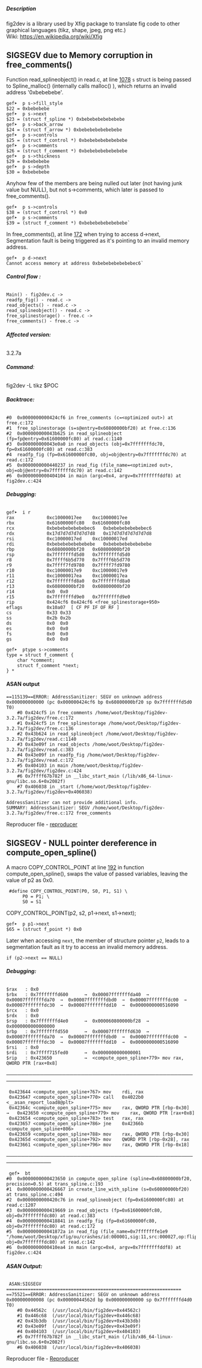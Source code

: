

##### Description
fig2dev is a library used by Xfig package to translate fig code to other graphical languages (tikz, shape, jpeg, png etc.)               
Wiki: https://en.wikipedia.org/wiki/Xfig


## SIGSEGV due to Memory corruption in free_comments()

Function read_splineobject() in read.c, at line [1078](https://sourceforge.net/p/mcj/fig2dev/ci/3.2.7/tree/fig2dev/read.c#l1078) `s` struct is being passed to Spline_malloc() (internally calls malloc() ), which returns an invalid address '0xbebebebe'.


```
gef➤  p s->fill_style
$22 = 0xbebebebe
gef➤  p s->next
$23 = (struct f_spline *) 0xbebebebebebebebe
gef➤  p s->back_arrow
$24 = (struct f_arrow *) 0xbebebebebebebebe
gef➤  p s->controls
$25 = (struct f_control *) 0xbebebebebebebebe
gef➤  p s->comments
$26 = (struct f_comment *) 0xbebebebebebebebe
gef➤  p s->thickness
$29 = 0xbebebebe
gef➤  p s->depth
$30 = 0xbebebebe
```


Anyhow few of the members are being nulled out later (not having junk value but NULL), but not s->comments, which later is passed to free_comments(). 
```
gef➤  p s->controls
$38 = (struct f_control *) 0x0
gef➤  p s->comments
$39 = (struct f_comment *) 0xbebebebebebebebe`
```

In free_comments(), at line [172](https://sourceforge.net/p/mcj/fig2dev/ci/3.2.7/tree/fig2dev/free.c#l172) when trying to access d->next, Segmentation fault is being triggered as it's pointing to an invalid memory address. 

```
gef➤  p d->next
Cannot access memory at address 0xbebebebebebebec6`
```



###### **Control flow :**
```
Main() - fig2dev.c -> 
readfp_fig() - read.c -> 
read_objects() - read.c -> 
read_splineobject() - read.c ->
free_splinestorage() - free.c -> 
free_comments() - free.c -> 
```

###### **Affected version:**
3.2.7a




###### **Command**:  
fig2dev -L tikz $POC



###### **Backtrace:**

```
#0  0x0000000000424cf6 in free_comments (c=<optimized out>) at free.c:172
#1  free_splinestorage (s=s@entry=0x60800000bf20) at free.c:136
#2  0x000000000043b625 in read_splineobject (fp=fp@entry=0x61600000fc80) at read.c:1140
#3  0x000000000043e0a0 in read_objects (obj=0x7fffffffdc70, fp=0x61600000fc80) at read.c:383
#4  readfp_fig (fp=0x61600000fc80, obj=obj@entry=0x7fffffffdc70) at read.c:172
#5  0x0000000000440237 in read_fig (file_name=<optimized out>, obj=obj@entry=0x7fffffffdc70) at read.c:142
#6  0x0000000000404104 in main (argc=0x4, argv=0x7fffffffddf8) at fig2dev.c:424
```




###### **Debugging:**

```
gef➤  i r
rax            0xc10000017ee	0xc10000017ee
rbx            0x61600000fc80	0x61600000fc80
rcx            0xbebebebebebebec6	0xbebebebebebebec6
rdx            0x17d7d7d7d7d7d7d8	0x17d7d7d7d7d7d7d8
rsi            0xc10000017ed	0xc10000017ed
rdi            0xbebebebebebebebe	0xbebebebebebebebe
rbp            0x60800000bf20	0x60800000bf20
rsp            0x7fffffffd5d0	0x7fffffffd5d0
r8             0x7ffff6b5d770	0x7ffff6b5d770
r9             0x7ffff7fd9780	0x7ffff7fd9780
r10            0xc10000017e9	0xc10000017e9
r11            0xc10000017ea	0xc10000017ea
r12            0x7fffffffd8a0	0x7fffffffd8a0
r13            0x60800000bf20	0x60800000bf20
r14            0x0	0x0
r15            0x7fffffffd9e0	0x7fffffffd9e0
rip            0x424cf6	0x424cf6 <free_splinestorage+950>
eflags         0x10a07	[ CF PF IF OF RF ]
cs             0x33	0x33
ss             0x2b	0x2b
ds             0x0	0x0
es             0x0	0x0
fs             0x0	0x0
gs             0x0	0x0
```



```
gef➤  ptype s->comments
type = struct f_comment {
    char *comment;
    struct f_comment *next;
} *
```


#### ASAN output

```
==115139==ERROR: AddressSanitizer: SEGV on unknown address 0x000000000000 (pc 0x000000424cf6 bp 0x60800000bf20 sp 0x7fffffffd5d0 T0)
    #0 0x424cf5 in free_comments /home/woot/Desktop/fig2dev-3.2.7a/fig2dev/free.c:172
    #1 0x424cf5 in free_splinestorage /home/woot/Desktop/fig2dev-3.2.7a/fig2dev/free.c:136
    #2 0x43b624 in read_splineobject /home/woot/Desktop/fig2dev-3.2.7a/fig2dev/read.c:1140
    #3 0x43e09f in read_objects /home/woot/Desktop/fig2dev-3.2.7a/fig2dev/read.c:383
    #4 0x43e09f in readfp_fig /home/woot/Desktop/fig2dev-3.2.7a/fig2dev/read.c:172
    #5 0x404103 in main /home/woot/Desktop/fig2dev-3.2.7a/fig2dev/fig2dev.c:424
    #6 0x7ffff67b782f in __libc_start_main (/lib/x86_64-linux-gnu/libc.so.6+0x2082f)
    #7 0x406038 in _start (/home/woot/Desktop/fig2dev-3.2.7a/fig2dev/fig2dev+0x406038)

AddressSanitizer can not provide additional info.
SUMMARY: AddressSanitizer: SEGV /home/woot/Desktop/fig2dev-3.2.7a/fig2dev/free.c:172 free_comments
```


Reproducer file -  [reproducer](https://github.com/SegfaultMasters/covering360/blob/master/fig2dev/free_comments_00)





## SIGSEGV - NULL pointer dereference in compute_open_spline()

A macro COPY_CONTROL_POINT at line [192](https://sourceforge.net/p/mcj/fig2dev/ci/master/tree/fig2dev/trans_spline.c#l192) in function compute_open_spline(), swaps the value of passed variables, leaving the value of p2 as 0x0. 


~~~
 #define COPY_CONTROL_POINT(P0, S0, P1, S1) \
      P0 = P1; \
      S0 = S1
~~~
	  
 COPY_CONTROL_POINT(p2, s2, p1->next, s1->next);
 
 
~~~
gef➤  p p1->next
$65 = (struct f_point *) 0x0
~~~
 
 
Later when accessing  `next`, the member of structure pointer `p2`, leads to a segmentation fault as it try to access an invalid memory address.


`if (p2->next == NULL)`





###### **Debugging:**
~~~
$rax   : 0x0               
$rbx   : 0x7fffffffd600      →  0x00007fffffffda40  →  0x00007fffffffda70  →  0x00007fffffffdbd0  →  0x00007fffffffdc00  →  0x00007fffffffdc30  →  0x00007fffffffdd10  →  0x0000000000516090
$rcx   : 0x0               
$rdx   : 0x0               
$rsp   : 0x7fffffffd4e0      →  0x000060800000bf28  →  0x0000000000000000
$rbp   : 0x7fffffffd550      →  0x00007fffffffd630  →  0x00007fffffffda70  →  0x00007fffffffdbd0  →  0x00007fffffffdc00  →  0x00007fffffffdc30  →  0x00007fffffffdd10  →  0x0000000000516090
$rsi   : 0x0               
$rdi   : 0x7ffff715fed0      →  0x0000000000000001
$rip   : 0x423650            →  <compute_open_spline+779> mov rax, QWORD PTR [rax+0x8]
~~~

──────────────────────────────────────────────────────────────

~~~
 0x423644 <compute_open_spline+767> mov    rdi, rax
 0x423647 <compute_open_spline+770> call   0x4022b0 <__asan_report_load8@plt>
 0x42364c <compute_open_spline+775> mov    rax, QWORD PTR [rbp-0x30]
→   0x423650 <compute_open_spline+779> mov    rax, QWORD PTR [rax+0x8]
 0x423654 <compute_open_spline+783> test   rax, rax
 0x423657 <compute_open_spline+786> jne    0x42366b <compute_open_spline+806>
 0x423659 <compute_open_spline+788> mov    rax, QWORD PTR [rbp-0x30]
 0x42365d <compute_open_spline+792> mov    QWORD PTR [rbp-0x28], rax
 0x423661 <compute_open_spline+796> mov    rax, QWORD PTR [rbp-0x18]
~~~

 
 ──────────────────────────────────────────────────────────────
 
~~~
 gef➤  bt 
#0  0x0000000000423650 in compute_open_spline (spline=0x60800000bf20, precision=0.5) at trans_spline.c:193
#1  0x0000000000426667 in create_line_with_spline (s=0x60800000bf20) at trans_spline.c:494
#2  0x0000000000420c76 in read_splineobject (fp=0x61600000fc80) at read.c:1207
#3  0x0000000000419669 in read_objects (fp=0x61600000fc80, obj=0x7fffffffdc80) at read.c:383
#4  0x0000000000418841 in readfp_fig (fp=0x61600000fc80, obj=0x7fffffffdc80) at read.c:172
#5  0x000000000041872a in read_fig (file_name=0x7fffffffe1e9 "/home/woot/Desktop/xfig/ou/crashes/id:000001,sig:11,src:000027,op:flip1,pos:76", obj=0x7fffffffdc80) at read.c:142
#6  0x0000000000410ea4 in main (argc=0x4, argv=0x7fffffffddf8) at fig2dev.c:424
~~~



 
 
###### **ASAN Output:**
 
~~~
 ASAN:SIGSEGV
=================================================================
==75521==ERROR: AddressSanitizer: SEGV on unknown address 0x000000000008 (pc 0x00000044562d bp 0x000000000000 sp 0x7fffffffd4d0 T0)
    #0 0x44562c  (/usr/local/bin/fig2dev+0x44562c)
    #1 0x446c68  (/usr/local/bin/fig2dev+0x446c68)
    #2 0x43b3db  (/usr/local/bin/fig2dev+0x43b3db)
    #3 0x43e09f  (/usr/local/bin/fig2dev+0x43e09f)
    #4 0x404103  (/usr/local/bin/fig2dev+0x404103)
    #5 0x7ffff67b782f in __libc_start_main (/lib/x86_64-linux-gnu/libc.so.6+0x2082f)
    #6 0x406038  (/usr/local/bin/fig2dev+0x406038)
~~~


Reproducer file - [Reproducer](https://github.com/SegfaultMasters/covering360/blob/master/fig2dev/compute_open_spline_01)
 
